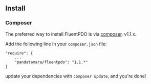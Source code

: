 ## Install

### Composer

The preferred way to install FluentPDO is via [composer](http://getcomposer.org/). v1.1.x.

Add the following line in your `composer.json` file:

	"require": {
		...
		"pandatamara/fluentpdo": "1.1.*"
	}

update your dependencies with `composer update`, and you're done!
